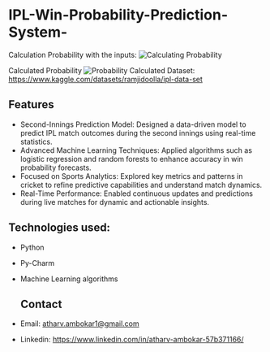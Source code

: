 # IPL-Win-Probability-Prediction-System-
Calculation Probability with the inputs:
![Calculating Probability](https://github.com/user-attachments/assets/20473f0f-90f8-4dd8-a51a-0fc667cdd9ba)

Calculated Probability 
![Probability Calculated](https://github.com/user-attachments/assets/7075804d-e40d-4238-8a54-03ee89fa2f1d)
Dataset:
https://www.kaggle.com/datasets/ramjidoolla/ipl-data-set 

## Features 
- Second-Innings Prediction Model: Designed a data-driven model to predict IPL match outcomes during the second innings using real-time statistics.
- Advanced Machine Learning Techniques: Applied algorithms such as logistic regression and random forests to enhance accuracy in win probability forecasts.
- Focused on Sports Analytics: Explored key metrics and patterns in cricket to refine predictive capabilities and understand match dynamics.
- Real-Time Performance: Enabled continuous updates and predictions during live matches for dynamic and actionable insights.

## Technologies used: 
- Python
- Py-Charm
- Machine Learning algorithms

  ## Contact

- Email: atharv.ambokar1@gmail.com
- Linkedin: https://www.linkedin.com/in/atharv-ambokar-57b371166/
